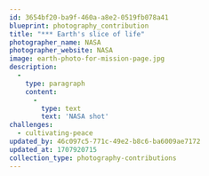 ```yaml
---
id: 3654bf20-ba9f-460a-a8e2-0519fb078a41
blueprint: photography_contribution
title: "*** Earth's slice of life"
photographer_name: NASA
photographer_website: NASA
image: earth-photo-for-mission-page.jpg
description:
  -
    type: paragraph
    content:
      -
        type: text
        text: 'NASA shot'
challenges:
  - cultivating-peace
updated_by: 46c097c5-771c-49e2-b8c6-ba6009ae7172
updated_at: 1707920715
collection_type: photography-contributions
---
```

